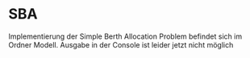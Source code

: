 # SBA
Implementierung der Simple Berth Allocation Problem befindet sich im Ordner Modell.
Ausgabe in der Console ist leider jetzt nicht möglich
